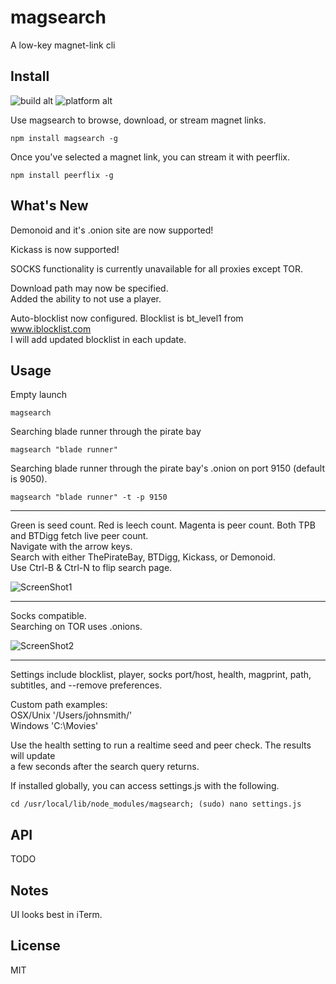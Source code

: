 # magsearch #

A low-key magnet-link cli


## Install ##
![build alt](https://travis-ci.org/roecrew/magsearch.svg?branch=master)
![platform alt](https://img.shields.io/badge/platform-windows%20|%20linux%20|%20osx-blue.svg)


Use magsearch to browse, download, or stream magnet links.

```
npm install magsearch -g
```

Once you've selected a magnet link, you can stream it with peerflix.

```
npm install peerflix -g
```

## What's New ##

Demonoid and it's .onion site are now supported!

Kickass is now supported!

SOCKS functionality is currently unavailable for all proxies except TOR.<br>

Download path may now be specified. <br>
Added the ability to not use a player.

Auto-blocklist now configured. Blocklist is bt_level1 from www.iblocklist.com <br>
I will add updated blocklist in each update.

## Usage ##
 
 Empty launch
   ```
  magsearch
  ```
  
  Searching blade runner through the pirate bay
  ```
  magsearch "blade runner"
  ```
  
  Searching blade runner through the pirate bay's .onion on port 9150 (default is 9050).
  ```
  magsearch "blade runner" -t -p 9150
  ```
  ___
  
  Green is seed count. Red is leech count. Magenta is peer count. Both TPB and BTDigg fetch live peer count. <br>
  Navigate with the arrow keys. <br>
  Search with either ThePirateBay, BTDigg, Kickass, or Demonoid. <br>
  Use Ctrl-B & Ctrl-N to flip search page.
  
  ![ScreenShot1](http://s23.postimg.org/l4zi60cuj/Screen_Shot_2015_04_03_at_19_02_29.png)
  
  ---
  
  Socks compatible. <br>
  Searching on TOR uses .onions. <br>
  
  ![ScreenShot2](http://s1.postimg.org/dwdjiwlrz/Screen_Shot_2015_04_03_at_18_57_15.png)
  
  ___
  
  Settings include blocklist, player, socks port/host, health, magprint, path, subtitles, and --remove preferences. <br>
  
  Custom path examples: <br>
  OSX/Unix '/Users/johnsmith/' <br>
  Windows 'C:\Movies\'
  
  Use the health setting to run a realtime seed and peer check. The results will update <br>
  a few seconds after the search query returns. <br>
  
  If installed globally, you can access settings.js with the following. <br>
  
  ```
  cd /usr/local/lib/node_modules/magsearch; (sudo) nano settings.js
  ```
  

## API ##

  TODO

## Notes ##

UI looks best in iTerm.

## License ##

MIT

